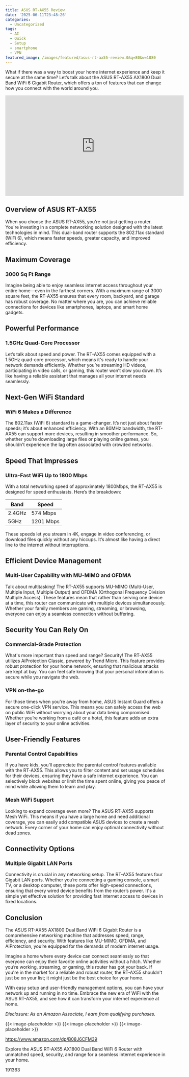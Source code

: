 ```yaml
---
title: ASUS RT-AX55 Review
date: '2025-06-11T23:48:26'
categories:
  - Uncategorized
tags:
  - AI
  - Quick
  - Setup
  - smartphone
  - VPN
featured_image: /images/featured/asus-rt-ax55-review.0&q=80&w=1080
---
```


<p>What if there was a way to boost your home internet experience and keep it secure at the same time? Let’s talk about the ASUS RT-AX55 AX1800 Dual Band WiFi 6 Gigabit Router, which offers a ton of features that can change how you connect with the world around you.</p> <iframe width="560" height="315" src="https://www.youtube.com/embed/C5h-RZ6aBa4" frameborder="0" allow="accelerometer; autoplay; encrypted-media; gyroscope; picture-in-picture" allowfullscreen></iframe> <br> <p><a rel="nofollow" target="_blank" title="Find your new ASUS RT-AX55 AX1800 Dual Band WiFi 6 Gigabit Router, 802.11ax, Lifetime internet security, Parental Control, Mesh WiFi support, MU-MIMO, OFDMA, 4 Gigabit LAN Ports, Beamforming on this page." href="https://www.amazon.com/dp/B08J6CFM39?tag=8118903-20" style='text-decoration: none; box-shadow: none;'></a></p> <h2>Overview of ASUS RT-AX55</h2> <p>When you choose the ASUS RT-AX55, you're not just getting a router. You're investing in a complete networking solution designed with the latest technologies in mind. This dual-band router supports the 802.11ax standard (WiFi 6), which means faster speeds, greater capacity, and improved efficiency.</p> <h2>Maximum Coverage</h2> <h3>3000 Sq Ft Range</h3> <p>Imagine being able to enjoy seamless internet access throughout your entire home—even in the farthest corners. With a maximum range of 3000 square feet, the RT-AX55 ensures that every room, backyard, and garage has robust coverage. No matter where you are, you can achieve reliable connections for devices like smartphones, laptops, and smart home gadgets.</p> <p><a rel="nofollow" target="_blank" title="ASUS RT-AX55 AX1800 Dual Band WiFi 6 Gigabit Router, 802.11ax, Lifetime internet security, Parental Control, Mesh WiFi support, MU-MIMO, OFDMA, 4 Gigabit LAN Ports, Beamforming" href="https://www.amazon.com/dp/B08J6CFM39?tag=8118903-20" style='text-decoration: none; box-shadow: none;'></a></p> <p><a rel="nofollow" target="_blank" title="Learn more about the ASUS RT-AX55 AX1800 Dual Band WiFi 6 Gigabit Router, 802.11ax, Lifetime internet security, Parental Control, Mesh WiFi support, MU-MIMO, OFDMA, 4 Gigabit LAN Ports, Beamforming here." href="https://www.amazon.com/dp/B08J6CFM39?tag=8118903-20" style='text-decoration: none; box-shadow: none;'></a></p> </p><p></p><p></p><p></p><p></p><p></p><p></p><p></p><p><h2>Powerful Performance</h2> <h3>1.5GHz Quad-Core Processor</h3> <p>Let’s talk about speed and power. The RT-AX55 comes equipped with a 1.5GHz quad-core processor, which means it's ready to handle your network demands efficiently. Whether you’re streaming HD videos, participating in video calls, or gaming, this router won’t slow you down. It’s like having a reliable assistant that manages all your internet needs seamlessly.</p> <h2>Next-Gen WiFi Standard</h2> <h3>WiFi 6 Makes a Difference</h3> <p>The 802.11ax (WiFi 6) standard is a game-changer. It’s not just about faster speeds; it’s about enhanced efficiency. With an 80MHz bandwidth, the RT-AX55 can support more devices, resulting in smoother performance. So, whether you’re downloading large files or playing online games, you shouldn’t experience the lag often associated with crowded networks.</p> <p><a rel="nofollow" target="_blank" title="ASUS RT-AX55 AX1800 Dual Band WiFi 6 Gigabit Router, 802.11ax, Lifetime internet security, Parental Control, Mesh WiFi support, MU-MIMO, OFDMA, 4 Gigabit LAN Ports, Beamforming" href="https://www.amazon.com/dp/B08J6CFM39?tag=8118903-20" style='text-decoration: none; box-shadow: none;'></a></p> <h2>Speed That Impresses</h2> <h3>Ultra-Fast WiFi Up to 1800 Mbps</h3> <p>With a total networking speed of approximately 1800Mbps, the RT-AX55 is designed for speed enthusiasts. Here’s the breakdown:</p> <table> <thead> <tr> <th>Band</th> <th>Speed</th> </tr> </thead> <tbody> <tr> <td>2.4GHz</td> <td>574 Mbps</td> </tr> <tr> <td>5GHz</td> <td>1201 Mbps</td> </tr> </tbody> </table> <p>These speeds let you stream in 4K, engage in video conferencing, or download files quickly without any hiccups. It’s almost like having a direct line to the internet without interruptions.</p> <h2>Efficient Device Management</h2> <h3>Multi-User Capability with MU-MIMO and OFDMA</h3> <p>Talk about multitasking! The RT-AX55 supports MU-MIMO (Multi-User, Multiple Input, Multiple Output) and OFDMA (Orthogonal Frequency Division Multiple Access). These features mean that rather than serving one device at a time, this router can communicate with multiple devices simultaneously. Whether your family members are gaming, streaming, or browsing, everyone can enjoy a seamless connection without buffering.</p> <p><a rel="nofollow" target="_blank" title="ASUS RT-AX55 AX1800 Dual Band WiFi 6 Gigabit Router, 802.11ax, Lifetime internet security, Parental Control, Mesh WiFi support, MU-MIMO, OFDMA, 4 Gigabit LAN Ports, Beamforming" href="https://www.amazon.com/dp/B08J6CFM39?tag=8118903-20" style='text-decoration: none; box-shadow: none;'></a></p> <h2>Security You Can Rely On</h2> <h3>Commercial-Grade Protection</h3> <p>What's more important than speed and range? Security! The RT-AX55 utilizes AiProtection Classic, powered by Trend Micro. This feature provides robust protection for your home network, ensuring that malicious attacks are kept at bay. You can feel safe knowing that your personal information is secure while you navigate the web.</p> <h3>VPN on-the-go</h3> <p>For those times when you're away from home, ASUS Instant Guard offers a secure one-click VPN service. This means you can safely access the web on public WiFi without worrying about your data being compromised. Whether you’re working from a café or a hotel, this feature adds an extra layer of security to your online activities.</p> <h2>User-Friendly Features</h2> <h3>Parental Control Capabilities</h3> <p>If you have kids, you’ll appreciate the parental control features available with the RT-AX55. This allows you to filter content and set usage schedules for their devices, ensuring they have a safe internet experience. You can selectively block websites or limit the time spent online, giving you peace of mind while allowing them to learn and play.</p> <h3>Mesh WiFi Support</h3> <p>Looking to expand coverage even more? The ASUS RT-AX55 supports Mesh WiFi. This means if you have a large home and need additional coverage, you can easily add compatible ASUS devices to create a mesh network. Every corner of your home can enjoy optimal connectivity without dead zones.</p> <p><a rel="nofollow" target="_blank" title="ASUS RT-AX55 AX1800 Dual Band WiFi 6 Gigabit Router, 802.11ax, Lifetime internet security, Parental Control, Mesh WiFi support, MU-MIMO, OFDMA, 4 Gigabit LAN Ports, Beamforming" href="https://www.amazon.com/dp/B08J6CFM39?tag=8118903-20" style='text-decoration: none; box-shadow: none;'></a></p> <h2>Connectivity Options</h2> <h3>Multiple Gigabit LAN Ports</h3> <p>Connectivity is crucial in any networking setup. The RT-AX55 features four Gigabit LAN ports. Whether you’re connecting a gaming console, a smart TV, or a desktop computer, these ports offer high-speed connections, ensuring that every wired device benefits from the router’s power. It's a simple yet effective solution for providing fast internet access to devices in fixed locations.</p> <h2>Conclusion</h2> <p>The ASUS RT-AX55 AX1800 Dual Band WiFi 6 Gigabit Router is a comprehensive networking machine that addresses speed, range, efficiency, and security. With features like MU-MIMO, OFDMA, and AiProtection, you’re equipped for the demands of modern internet usage.</p> <p>Imagine a home where every device can connect seamlessly so that everyone can enjoy their favorite online activities without a hitch. Whether you’re working, streaming, or gaming, this router has got your back. If you're in the market for a reliable and robust router, the RT-AX55 shouldn't just be on your list; it might just be the best choice for your home.</p> <p>With easy setup and user-friendly management options, you can have your network up and running in no time. Embrace the new era of WiFi with the ASUS RT-AX55, and see how it can transform your internet experience at home.</p> <p><a rel="nofollow" target="_blank" title="Get your own ASUS RT-AX55 AX1800 Dual Band WiFi 6 Gigabit Router, 802.11ax, Lifetime internet security, Parental Control, Mesh WiFi support, MU-MIMO, OFDMA, 4 Gigabit LAN Ports, Beamforming today." href="https://www.amazon.com/dp/B08J6CFM39?tag=8118903-20" style='text-decoration: none; box-shadow: none;'></a></p> <p><i>Disclosure: As an Amazon Associate, I earn from qualifying purchases.</i></p>
{{< image-placeholder >}}
{{< image-placeholder >}}
{{< image-placeholder >}}




https://www.amazon.com/dp/B08J6CFM39

Explore the ASUS RT-AX55 AX1800 Dual Band WiFi 6 Router with unmatched speed, security, and range for a seamless internet experience in your home.

191363
